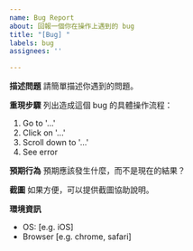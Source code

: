 ```yaml
---
name: Bug Report
about: 回報一個你在操作上遇到的 bug
title: "[Bug] "
labels: bug
assignees: ''

---
```


**描述問題**
請簡單描述你遇到的問題。

**重現步驟**
列出造成這個 bug 的具體操作流程：

1. Go to '...'
2. Click on '...'
3. Scroll down to '...'
4. See error

**預期行為**
預期應該發生什麼，而不是現在的結果？

**截圖**
如果方便，可以提供截圖協助說明。

**環境資訊**
- OS: [e.g. iOS]
- Browser [e.g. chrome, safari]
